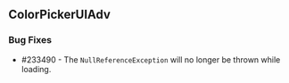 ## ColorPickerUIAdv

### Bug Fixes

* \#233490 - The `NullReferenceException` will no longer be thrown while loading.